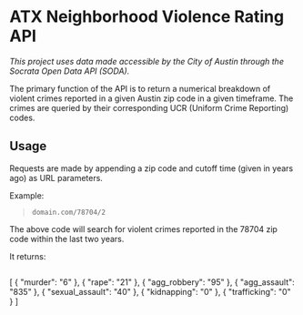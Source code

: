# ATX Neighborhood Violence Rating API

*This project uses data made accessible by the City of Austin through the Socrata Open Data API (SODA).*

The primary function of the API is to return a numerical breakdown of violent crimes reported in a given Austin zip code in a given timeframe. The crimes are queried by their corresponding UCR (Uniform Crime Reporting) codes. 


## Usage

Requests are made by appending a zip code and cutoff time (given in years ago) as URL parameters.

Example:

> `domain.com/78704/2` 

The above code will search for violent crimes reported in the 78704 zip code within the last two years.

It returns:


> ```
[
    {
        "murder": "6"
    },
    {
        "rape": "21"
    },
    {
        "agg_robbery": "95"
    },
    {
        "agg_assault": "835"
    },
    {
        "sexual_assault": "40"
    },
    {
        "kidnapping": "0"
    },
    {
        "trafficking": "0"
    }
]
```
